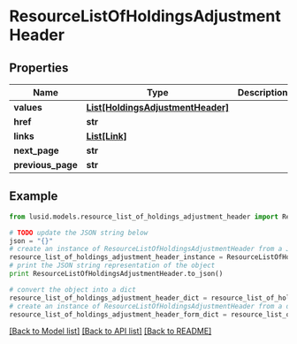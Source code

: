 # ResourceListOfHoldingsAdjustmentHeader


## Properties
Name | Type | Description | Notes
------------ | ------------- | ------------- | -------------
**values** | [**List[HoldingsAdjustmentHeader]**](HoldingsAdjustmentHeader.md) |  | 
**href** | **str** |  | [optional] 
**links** | [**List[Link]**](Link.md) |  | [optional] 
**next_page** | **str** |  | [optional] 
**previous_page** | **str** |  | [optional] 

## Example

```python
from lusid.models.resource_list_of_holdings_adjustment_header import ResourceListOfHoldingsAdjustmentHeader

# TODO update the JSON string below
json = "{}"
# create an instance of ResourceListOfHoldingsAdjustmentHeader from a JSON string
resource_list_of_holdings_adjustment_header_instance = ResourceListOfHoldingsAdjustmentHeader.from_json(json)
# print the JSON string representation of the object
print ResourceListOfHoldingsAdjustmentHeader.to_json()

# convert the object into a dict
resource_list_of_holdings_adjustment_header_dict = resource_list_of_holdings_adjustment_header_instance.to_dict()
# create an instance of ResourceListOfHoldingsAdjustmentHeader from a dict
resource_list_of_holdings_adjustment_header_form_dict = resource_list_of_holdings_adjustment_header.from_dict(resource_list_of_holdings_adjustment_header_dict)
```
[[Back to Model list]](../README.md#documentation-for-models) [[Back to API list]](../README.md#documentation-for-api-endpoints) [[Back to README]](../README.md)


